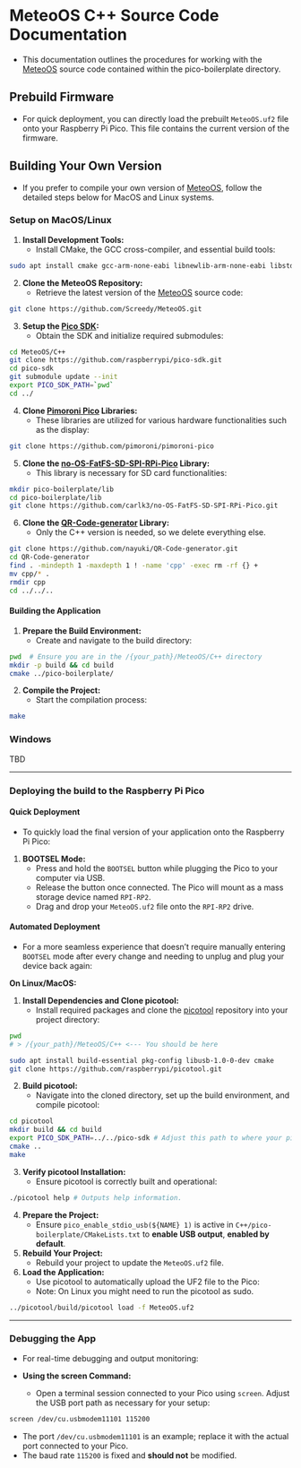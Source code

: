# MeteoOS C++ Source Code Documentation
- This documentation outlines the procedures for working with the [MeteoOS](https://github.com/Screedy/MeteoOS.git) source code contained within the pico-boilerplate directory.

## Prebuild Firmware
- For quick deployment, you can directly load the prebuilt `MeteoOS.uf2` file onto your Raspberry Pi Pico. This file contains the current version of the firmware.

## Building Your Own Version
- If you prefer to compile your own version of [MeteoOS](https://github.com/Screedy/MeteoOS.git), follow the detailed steps below for MacOS and Linux systems.

### Setup on MacOS/Linux
1. **Install Development Tools:**
	- Install CMake, the GCC cross-compiler, and essential build tools:
```BASH
sudo apt install cmake gcc-arm-none-eabi libnewlib-arm-none-eabi libstdc++-arm-none-eabi-newlib build-essential
```
2. **Clone the MeteoOS Repository:**
	- Retrieve the latest version of the [MeteoOS](https://github.com/Screedy/MeteoOS.git) source code:
```BASH
git clone https://github.com/Screedy/MeteoOS.git
```
3. **Setup the [Pico SDK](https://github.com/raspberrypi/pico-sdk):**
	- Obtain the SDK and initialize required submodules:
```BASH
cd MeteoOS/C++
git clone https://github.com/raspberrypi/pico-sdk.git
cd pico-sdk
git submodule update --init
export PICO_SDK_PATH=`pwd`
cd ../
```
4. **Clone [Pimoroni Pico](https://github.com/pimoroni/pimoroni-pico) Libraries:**
	- These libraries are utilized for various hardware functionalities such as the display:
```BASH
git clone https://github.com/pimoroni/pimoroni-pico
```
5. **Clone the [no-OS-FatFS-SD-SPI-RPi-Pico](https://github.com/carlk3/no-OS-FatFS-SD-SPI-RPi-Pico) Library:**
	- This library is necessary for SD card functionalities:
```BASH
mkdir pico-boilerplate/lib
cd pico-boilerplate/lib
git clone https://github.com/carlk3/no-OS-FatFS-SD-SPI-RPi-Pico.git
```
6. **Clone the [QR-Code-generator](https://github.com/nayuki/QR-Code-generator/tree/master) Library:**
	- Only the C++ version is needed, so we delete everything else. 
```BASH
git clone https://github.com/nayuki/QR-Code-generator.git
cd QR-Code-generator
find . -mindepth 1 -maxdepth 1 ! -name 'cpp' -exec rm -rf {} +
mv cpp/* .
rmdir cpp
cd ../../..
```

#### Building the Application
1. **Prepare the Build Environment:**
	- Create and navigate to the build directory:
```BASH
pwd  # Ensure you are in the /{your_path}/MeteoOS/C++ directory
mkdir -p build && cd build
cmake ../pico-boilerplate/
```
2. **Compile the Project:**
	- Start the compilation process:
```BASH
make
```

### Windows
TBD

---

### Deploying the build to the Raspberry Pi Pico

#### Quick Deployment
- To quickly load the final version of your application onto the Raspberry Pi Pico:

1. **BOOTSEL Mode:**
	- Press and hold the `BOOTSEL` button while plugging the Pico to your computer via USB.
	- Release the button once connected. The Pico will mount as a mass storage device named `RPI-RP2`.
	- Drag and drop your `MeteoOS.uf2` file onto the `RPI-RP2` drive.

#### Automated Deployment
- For a more seamless experience that doesn’t require manually entering `BOOTSEL` mode after every change and needing to unplug and plug your device back again:

**On Linux/MacOS:**
1. **Install Dependencies and Clone picotool:**
	- Install required packages and clone the [picotool](https://github.com/raspberrypi/picotool) repository into your project directory:
```BASH
pwd
# > /{your_path}/MeteoOS/C++ <--- You should be here
```
```BASH
sudo apt install build-essential pkg-config libusb-1.0-0-dev cmake
git clone https://github.com/raspberrypi/picotool.git
```
2. **Build picotool:**
	- Navigate into the cloned directory, set up the build environment, and compile picotool:
```BASH
cd picotool
mkdir build && cd build
export PICO_SDK_PATH=../../pico-sdk # Adjust this path to where your pico-sdk resides.
cmake ..
make
```
3. **Verify picotool Installation:**
	- Ensure picotool is correctly built and operational:
```BASH
./picotool help # Outputs help information.
```
4. **Prepare the Project:**
	- Ensure `pico_enable_stdio_usb(${NAME} 1)` is active in `C++/pico-boilerplate/CMakeLists.txt` to **enable USB output**, **enabled by default**.
5. **Rebuild Your Project:**
	- Rebuild your project to update the `MeteoOS.uf2` file.
6. **Load the Application:**
	- Use picotool to automatically upload the UF2 file to the Pico:
 	- Note: On Linux you might need to run the picotool as sudo.
```BASH
../picotool/build/picotool load -f MeteoOS.uf2
```

---

### Debugging the App
- For real-time debugging and output monitoring:

- **Using the screen Command:**
	- Open a terminal session connected to your Pico using `screen`. Adjust the USB port path as necessary for your setup:
```BASH
screen /dev/cu.usbmodem11101 115200
```
- The port `/dev/cu.usbmodem11101` is an example; replace it with the actual port connected to your Pico.
- The baud rate `115200` is fixed and **should not** be modified.
